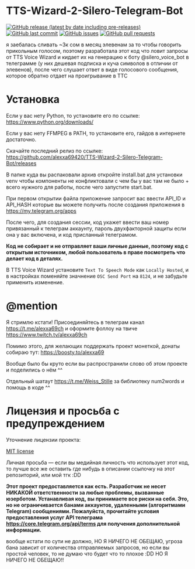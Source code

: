 # TTS-Wizard-2-Silero-Telegram-Bot

[![GitHub release (latest by date including pre-releases)](https://img.shields.io/github/v/release/navendu-pottekkat/awesome-readme?include_prereleases)](https://img.shields.io/github/v/release/navendu-pottekkat/awesome-readme?include_prereleases)
[![GitHub last commit](https://img.shields.io/github/last-commit/navendu-pottekkat/awesome-readme)](https://img.shields.io/github/last-commit/navendu-pottekkat/awesome-readme)
[![GitHub issues](https://img.shields.io/github/issues-raw/navendu-pottekkat/awesome-readme)](https://img.shields.io/github/issues-raw/navendu-pottekkat/awesome-readme)
[![GitHub pull requests](https://img.shields.io/github/issues-pr/navendu-pottekkat/awesome-readme)](https://img.shields.io/github/issues-pr/navendu-pottekkat/awesome-readme)

я заебалась сливать ~3к сом в месяц элевенам за то чтобы говорить прикольным голосом, поэтому разработала этот код что ловит запросы от TTS Voice Wizard и кидает их на генерацию к боту @silero_voice_bot в телеграмме (у них дешевая подписка и куча символов в отличии от элевенов), после чего слушает ответ в виде голосового сообщения, которое обратно отдает на проигрывание в ТТС

# Установка

Если у вас нету Python, то установите его по ссылке: 
https://www.python.org/downloads/

Если у вас нету FFMPEG в PATH, то установите его, гайдов в интернете достаточно.

Скачайте последний релиз по ссылке: 
https://github.com/alexxa69420/TTS-Wizard-2-Silero-Telegram-Bot/releases

В папке куда вы распаковали архив откройте install.bat для установки venv чтобы компоненты не конфликтовали с чем бы у вас там не было + всего нужного для работы, после чего запустите start.bat.

При первом открытии файла приложение запросит вас ввести API_ID и API_HASH которые вы можете получить после создания приложения в https://my.telegram.org/apps

После чего, для создания сессии, код укажет ввести ваш номер привязанный к телеграм аккаунту, пароль двухфакторной защиты если она у вас включена, и код присланный телеграмом.

<b>Код не собирает и не отправляет ваши личные данные, поэтому код с открытым источником, любой пользователь в праве посмотреть что делает код в деталях.</b>

В TTS Voice Wizard установите `Text To Speech Mode` как `Locally Hosted`, и в настройках поменяйте значнение `OSC Send Port` на `8124`, и не забудьте применить изменение.


# @mention

Я стримлю кстати! Присоединяйтесь в телеграм канал https://t.me/alexxa69ch и оформите фоллоу на твиче https://www.twitch.tv/alexxa69ch

Помимо этого, для желающих поддержать проект монеткой, донаты собираю тут: https://boosty.to/alexxa69

Вообще было бы круто если вы распространили слово об этом проекте и поделились о нём ^^

Отдельный шатаут https://t.me/Weiss_Stille за библиотеку num2words и помощь в коде ^^


# Лицензия и просьба с предупреждением

Уточнение лицензии проекта:

[MIT license](./LICENSE)

Личная просьба — если вы медийная личность что использует этот код, то лучше все же оставить где нибудь в описании ссылочку на этот репозиторий, или мой тгк :DD

<B> Этот проект предоставляется как есть. Разработчик не несет НИКАКОЙ ответственности за любые проблемы, вызванные юзерботом. Устанавливая код, вы принимаете все риски на себя. Это, но не ограничивается банами аккаунтов, удаленными (алгоритмами Telegram) сообщениями. Пожалуйста, прочитайте условия предоставления услуг API телеграма https://core.telegram.org/api/terms для получения дополнительной информации. </b>

вообще кстати по сути не должно, НО Я НИЧЕГО НЕ ОБЕЩАЮ, угроза бана зависит от количества отправляемых запросов, но если вы простой человек, то не думаю что будет что то плохое :DD
НО Я НИЧЕГО НЕ ОБЕЩАЮ!!

